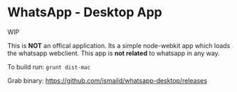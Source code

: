 WhatsApp - Desktop App
===
WIP

This is **NOT** an offical application. Its a simple node-webkit app which loads the whatsapp webclient. This app is **not related** to whatsapp in any way.

To build run: ```grunt dist-mac``` 

Grab binary: https://github.com/ismaild/whatsapp-desktop/releases
